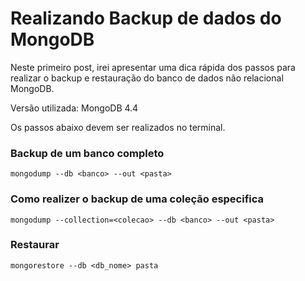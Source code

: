# Realizando Backup de dados do MongoDB


Neste primeiro post, irei apresentar uma dica rápida dos passos para realizar
o backup e restauração do banco de dados não relacional MongoDB.

Versão utilizada: MongoDB 4.4


Os passos abaixo devem ser realizados no terminal.
### Backup de um banco completo

``` console
mongodump --db <banco> --out <pasta>
```

### Como realizer o backup de uma coleção especifica
``` console
mongodump --collection=<colecao> --db <banco> --out <pasta>
```
### Restaurar

``` console
mongorestore --db <db_nome> pasta
```
